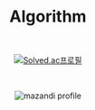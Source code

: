 
<div align="center">

# Algorithm

<br>

[![Solved.ac프로필](http://mazassumnida.wtf/api/mini/generate_badge?boj=jungym887)](https://solved.ac/jungym887)

<br>

![mazandi profile](http://mazandi.herokuapp.com/api?handle=jungym887&theme=cold)